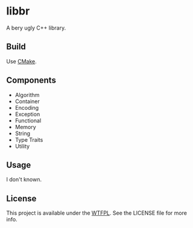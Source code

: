 # libbr

A bery ugly C++ library.

## Build

Use [CMake](https://cmake.org/).

## Components

- Algorithm
- Container
- Encoding
- Exception
- Functional
- Memory
- String
- Type Traits
- Utility

## Usage

I don't known.

## License

This project is available under the [WTFPL](http://www.wtfpl.net/). See the LICENSE file for more info.
